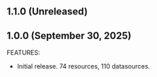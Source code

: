 ## 1.1.0 (Unreleased)

## 1.0.0 (September 30, 2025)

FEATURES:
- Initial release. 74 resources, 110 datasources.
